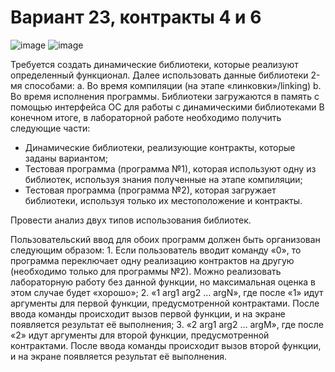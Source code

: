 # Вариант 23, контракты 4 и 6

![image](https://github.com/fushimori/os_course/assets/129299467/bf5865fd-3a3d-4bdd-ae2c-646a6a25a401)
![image](https://github.com/fushimori/os_course/assets/129299467/8f72b479-21a3-45c2-a1c9-24335f0c2bac)

Требуется создать динамические библиотеки, которые реализуют определенный функционал. 
Далее использовать данные библиотеки 2-мя способами:
    a. Во время компиляции (на этапе «линковки»/linking)
    b. Во время исполнения программы. Библиотеки загружаются в память с помощью 
    интерфейса ОС для работы с динамическими библиотеками
В конечном итоге, в лабораторной работе необходимо получить следующие части:

-    Динамические библиотеки, реализующие контракты, которые заданы вариантом;
-    Тестовая программа (программа №1), которая используют одну из библиотек, используя 
   знания полученные на этапе компиляции;
-    Тестовая программа (программа №2), которая загружает библиотеки, используя только их 
    местоположение и контракты.

Провести анализ двух типов использования библиотек.

Пользовательский ввод для обоих программ должен быть организован следующим образом:
    1. Если пользователь вводит команду «0», то программа переключает одну реализацию 
    контрактов на другую (необходимо только для программы №2). Можно реализовать 
    лабораторную работу без данной функции, но максимальная оценка в этом случае будет 
    «хорошо»;
    2. «1 arg1 arg2 … argN», где после «1» идут аргументы для первой функции, предусмотренной 
    контрактами. После ввода команды происходит вызов первой функции, и на экране 
    появляется результат её выполнения;
    3. «2 arg1 arg2 … argM», где после «2» идут аргументы для второй функции, 
    предусмотренной контрактами. После ввода команды происходит вызов второй функции, 
    и на экране появляется результат её выполнения.



